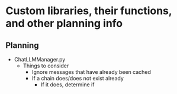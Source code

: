# Custom libraries, their functions, and other planning info

## Planning
- ChatLLMManager.py
  - Things to consider
    - Ignore messages that have already been cached
    - If a chain does/does not exist already
      - If it does, determine if 
